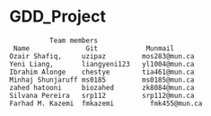 # GDD_Project

              Team members
     Name              Git            Munmail
    Ozair Shafiq,     uzipaz         mos283@mun.ca
    Yeni Liang,       liangyeni123   yl1004@mun.ca
    Ibrahim Alonge    chestye        tia461@mun.ca
    Minhaj Shunjaruff ms0185         ms0185@mun.ca
    zahed hatooni     biozahed       zk8084@mun.ca
    Silvana Pereira   srp112         srp112@mun.ca
    Farhad M. Kazemi  fmkazemi  	   fmk455@mun.ca
